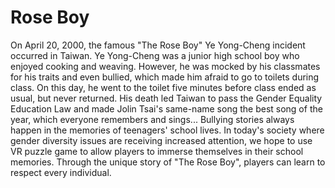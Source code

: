# Rose Boy
On April 20, 2000, the famous "The Rose Boy" Ye Yong-Cheng incident occurred in Taiwan. Ye Yong-Cheng was a junior high school boy who enjoyed cooking and weaving. However, he was mocked by his classmates for his traits and even bullied, which made him afraid to go to toilets during class. On this day, he went to the toilet five minutes before class ended as usual, but never returned. His death led Taiwan to pass the Gender Equality Education Law and made Jolin Tsai's same-name song the best song of the year, which everyone remembers and sings...
Bullying stories always happen in the memories of teenagers' school lives. In today's society where gender diversity issues are receiving increased attention, we hope to use VR puzzle game to allow players to immerse themselves in their school memories. Through the unique story of "The Rose Boy", players can learn to respect every individual.

